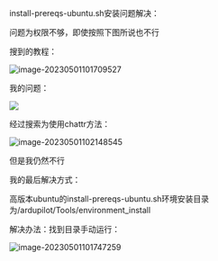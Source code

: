 

install-prereqs-ubuntu.sh安装问题解决：

问题为权限不够，即使按照下图所说也不行

搜到的教程：

![image-20230501101709527](https://gitee.com/Duangthef1rst/drawing-bed/raw/master//202305011017600.png)

我的问题：

![](https://gitee.com/Duangthef1rst/drawing-bed/raw/master//202305011020853.png)

经过搜索为使用chattr方法：

![image-20230501102148545](https://gitee.com/Duangthef1rst/drawing-bed/raw/master//202305011021598.png)

但是我仍然不行



我的最后解决方式：

高版本ubuntu的install-prereqs-ubuntu.sh环境安装目录为/ardupilot/Tools/environment_install

解决办法：找到目录手动运行：

![image-20230501101747259](https://gitee.com/Duangthef1rst/drawing-bed/raw/master//202305011017367.png)